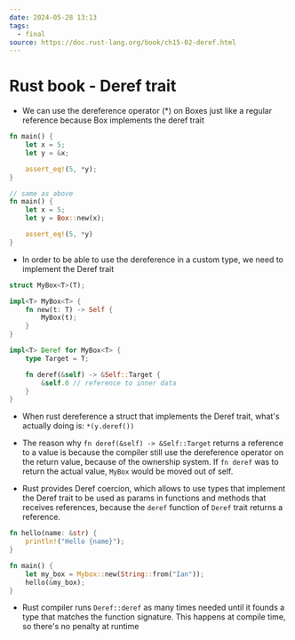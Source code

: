 ```yaml
---
date: 2024-05-28 13:13
tags:
  - final
source: https://doc.rust-lang.org/book/ch15-02-deref.html
---
```

# Rust book - Deref trait

- We can use the dereference operator (\*\) on Boxes just like a regular reference because Box implements the deref trait
```rust
fn main() {
	let x = 5;
	let y = &x;

	assert_eq!(5, *y);
}

// same as above
fn main() {
	let x = 5;
	let y = Box::new(x);

	assert_eq!(5, *y)
}
```

- In order to be able to use the dereference in a custom type, we need to implement the Deref trait
```rust
struct MyBox<T>(T);

impl<T> MyBox<T> {
	fn new(t: T) -> Self {
		MyBox(t);
	}
}

impl<T> Deref for MyBox<T> {
	type Target = T;

	fn deref(&self) -> &Self::Target {
		&self.0 // reference to inner data
	}
}
```

- When rust dereference a struct that implements the Deref trait, what's actually doing is: `*(y.deref())`

- The reason why `fn deref(&self) -> &Self::Target` returns a reference to a value is because the compiler still use the dereference operator on the return value, because of the ownership system. If `fn deref` was to return the actual value, `MyBox` would be moved out of self.

- Rust provides Deref coercion, which allows to use types that implement the Deref trait to be used as params in functions and methods that receives references, because the `deref` function of `Deref` trait returns a reference. 
```rust
fn hello(name: &str) {
	println!("Hello {name}");
}

fn main() {
	let my_box = Mybox::new(String::from("Ian"));
	hello(&my_box);
}
```

- Rust compiler runs `Deref::deref` as many times needed until it founds a type that matches the function signature. This happens at compile time, so there's no penalty at runtime 